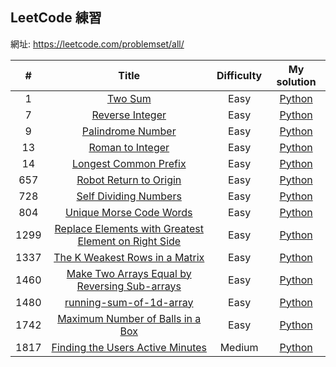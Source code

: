 ## LeetCode 練習
網址: https://leetcode.com/problemset/all/

| # | Title | Difficulty | My solution |
| :------: | :------: | :------: | :------: |
| 1 | [Two Sum][#1] | Easy | [Python][sol#1] |
| 7 | [Reverse Integer][#7] | Easy | [Python][sol#7] |
| 9 | [Palindrome Number][#9] | Easy | [Python][sol#9] |
| 13 | [Roman to Integer][#13] | Easy | [Python][sol#13] |
| 14 | [Longest Common Prefix][#14] | Easy | [Python][sol#14] |
| 657 | [Robot Return to Origin][#657] | Easy | [Python][sol#657] |
| 728 | [Self Dividing Numbers][#728] | Easy | [Python][sol#728] |
| 804 | [Unique Morse Code Words][#804] | Easy | [Python][sol#804] |
| 1299 | [Replace Elements with Greatest Element on Right Side][#1299] | Easy | [Python][sol#1299] |
| 1337 | [The K Weakest Rows in a Matrix][#1337] | Easy | [Python][sol#1337] |
| 1460 | [Make Two Arrays Equal by Reversing Sub-arrays][#1460] | Easy | [Python][sol#1460] |
| 1480 | [running-sum-of-1d-array][#1480] | Easy | [Python][sol#1480] |
| 1742 | [Maximum Number of Balls in a Box][#1742] | Easy | [Python][sol#1742] |
| 1817 | [Finding the Users Active Minutes][#1817] | Medium | [Python][sol#1817] |


[#1]: <https://leetcode.com/problems/two-sum/>
[#7]: <https://leetcode.com/problems/reverse-integer>
[#9]: <https://leetcode.com/problems/palindrome-number>
[#13]: <https://leetcode.com/problems/roman-to-integer>
[#14]: <https://leetcode.com/problems/longest-common-prefix>
[#657]: <https://leetcode.com/problems/robot-return-to-origin>
[#728]: <https://leetcode.com/problems/self-dividing-numbers>
[#804]: <https://leetcode.com/problems/unique-morse-code-words>
[#1299]: <https://leetcode.com/problems/replace-elements-with-greatest-element-on-right-side>
[#1337]: <https://leetcode.com/problems/the-k-weakest-rows-in-a-matrix>
[#1460]: <https://leetcode.com/problems/make-two-arrays-equal-by-reversing-sub-arrays>
[#1480]: <https://leetcode.com/problems/running-sum-of-1d-array>
[#1742]: <https://leetcode.com/problems/maximum-number-of-balls-in-a-box>
[#1817]: <https://leetcode.com/problems/finding-the-users-active-minutes>



[sol#1]: <https://github.com/Shih-Lun-Huang/learning-note/blob/master/LeetCode%E7%B7%B4%E7%BF%92/%231%20Two%20Sum.ipynb>
[sol#7]: <https://github.com/Shih-Lun-Huang/learning-note/blob/master/LeetCode%E7%B7%B4%E7%BF%92/%237%20Reverse%20Integer.ipynb>
[sol#9]: <https://github.com/Shih-Lun-Huang/learning-note/blob/master/LeetCode%E7%B7%B4%E7%BF%92/%239%20Palindrome%20Number.ipynb>
[sol#13]: <https://github.com/Shih-Lun-Huang/learning-note/blob/master/LeetCode%E7%B7%B4%E7%BF%92/%2313%20Roman%20to%20Integer.ipynb>
[sol#14]: <https://github.com/Shih-Lun-Huang/learning-note/blob/master/LeetCode%E7%B7%B4%E7%BF%92/%2314%20Longest%20Common%20Prefix.ipynb>
[sol#657]: <https://github.com/Shih-Lun-Huang/learning-note/blob/master/LeetCode%E7%B7%B4%E7%BF%92/%23657%20Robot%20Return%20to%20Origin.ipynb>
[sol#728]: <https://github.com/Shih-Lun-Huang/learning-note/blob/master/LeetCode%E7%B7%B4%E7%BF%92/%23728%20Self%20Dividing%20Numbers.ipynb>
[sol#804]: <https://github.com/Shih-Lun-Huang/learning-note/blob/master/LeetCode%E7%B7%B4%E7%BF%92/%23804%20Unique%20Morse%20Code%20Words.ipynb>
[sol#1299]: <https://github.com/Shih-Lun-Huang/learning-note/blob/master/LeetCode%E7%B7%B4%E7%BF%92/%231299%20Replace%20Elements%20with%20Greatest%20Element%20on%20Right%20Side.ipynb>
[sol#1337]: <https://github.com/Shih-Lun-Huang/learning-note/blob/master/LeetCode%E7%B7%B4%E7%BF%92/%231337%20The%20K%20Weakest%20Rows%20in%20a%20Matrix.ipynb>
[sol#1460]: <https://github.com/Shih-Lun-Huang/learning-note/blob/master/LeetCode%E7%B7%B4%E7%BF%92/%231460%20Make%20Two%20Arrays%20Equal%20by%20Reversing%20Sub-arrays.ipynb>
[sol#1480]: <https://github.com/Shih-Lun-Huang/learning-note/blob/master/LeetCode%E7%B7%B4%E7%BF%92/%231480%20running-sum-of-1d-array.ipynb>
[sol#1742]: <https://github.com/Shih-Lun-Huang/learning-note/blob/master/LeetCode%E7%B7%B4%E7%BF%92/%231742%20Maximum%20Number%20of%20Balls%20in%20a%20Box.ipynb>
[sol#1817]: <https://github.com/Shih-Lun-Huang/learning-note/blob/master/LeetCode%E7%B7%B4%E7%BF%92/%231817%20Finding%20the%20Users%20Active%20Minutes.ipynb>


